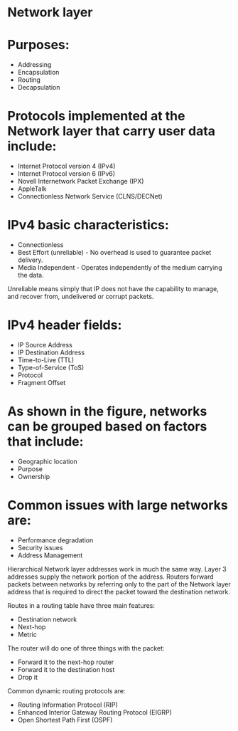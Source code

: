# Network layer

# Purposes:
* Addressing
* Encapsulation
* Routing
* Decapsulation

# Protocols implemented at the Network layer that carry user data include:
* Internet Protocol version 4 (IPv4)
* Internet Protocol version 6 (IPv6)
* Novell Internetwork Packet Exchange (IPX)
* AppleTalk
* Connectionless Network Service (CLNS/DECNet)

# IPv4 basic characteristics:
* Connectionless
* Best Effort (unreliable) - No overhead is used to guarantee packet delivery.
* Media Independent - Operates independently of the medium carrying the data.

Unreliable means simply that IP does not have the capability to manage, and recover from, undelivered or corrupt packets.

# IPv4 header fields:
* IP Source Address
* IP Destination Address
* Time-to-Live (TTL)
* Type-of-Service (ToS)
* Protocol
* Fragment Offset


# As shown in the figure, networks can be grouped based on factors that include:
* Geographic location
* Purpose
* Ownership

# Common issues with large networks are:
* Performance degradation
* Security issues
* Address Management

Hierarchical Network layer addresses work in much the same way. Layer 3 addresses supply the network portion of the address. Routers forward packets between networks by referring only to the part of the Network layer address that is required to direct the packet toward the destination network. 

Routes in a routing table have three main features:
* Destination network
* Next-hop
* Metric

The router will do one of three things with the packet:
* Forward it to the next-hop router
* Forward it to the destination host
* Drop it

Common dynamic routing protocols are:
* Routing Information Protocol (RIP)
* Enhanced Interior Gateway Routing Protocol (EIGRP)
* Open Shortest Path First (OSPF)

